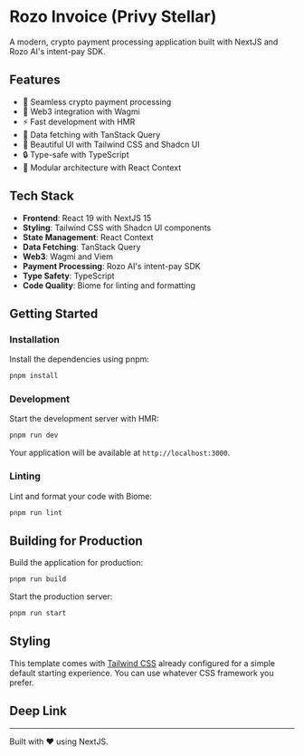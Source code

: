# Rozo Invoice (Privy Stellar)

A modern, crypto payment processing application built with NextJS and Rozo AI's intent-pay SDK.

## Features

- 💸 Seamless crypto payment processing
- 🔗 Web3 integration with Wagmi
- ⚡️ Fast development with HMR
- 🔄 Data fetching with TanStack Query
- 🎨 Beautiful UI with Tailwind CSS and Shadcn UI
- 🔒 Type-safe with TypeScript
- 🧩 Modular architecture with React Context

## Tech Stack

- **Frontend**: React 19 with NextJS 15
- **Styling**: Tailwind CSS with Shadcn UI components
- **State Management**: React Context
- **Data Fetching**: TanStack Query
- **Web3**: Wagmi and Viem
- **Payment Processing**: Rozo AI's intent-pay SDK
- **Type Safety**: TypeScript
- **Code Quality**: Biome for linting and formatting

## Getting Started

### Installation

Install the dependencies using pnpm:

```bash
pnpm install
```

### Development

Start the development server with HMR:

```bash
pnpm run dev
```

Your application will be available at `http://localhost:3000`.

### Linting

Lint and format your code with Biome:

```bash
pnpm run lint
```

## Building for Production

Build the application for production:

```bash
pnpm run build
```

Start the production server:

```bash
pnpm run start
```

## Styling

This template comes with [Tailwind CSS](https://tailwindcss.com/) already configured for a simple default starting experience. You can use whatever CSS framework you prefer.

## Deep Link

---

Built with ❤️ using NextJS.
